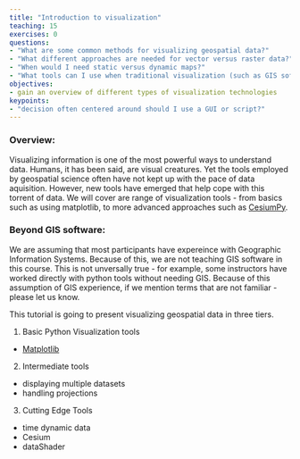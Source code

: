 ```yaml
---
title: "Introduction to visualization"
teaching: 15
exercises: 0
questions:
- "What are some common methods for visualizing geospatial data?"
- "What different approaches are needed for vector versus raster data?"
- "When would I need static versus dynamic maps?"
- "What tools can I use when traditional visualization (such as GIS software) tools won't work?"
objectives:
- gain an overview of different types of visualization technologies
keypoints:
- "decision often centered around should I use a GUI or script?"
---
```

### Overview:
Visualizing information is one of the most powerful ways to understand data. Humans, it has been said, are visual creatures. Yet the tools employed by geospatial science often have not kept up with the pace of data aquisition. However, new tools have emerged that help cope with this torrent of data. We will cover are range of visualization tools - from basics such as using matplotlib, to more advanced approaches such as [CesiumPy](https://pypi.python.org/pypi/cesiumpy). 

### Beyond GIS software:

We are assuming that most participants have expereince with Geographic Information Systems. Because of this, we are not teaching GIS software in this course.  This is not unversally true - for example, some instructors have worked directly with python tools without needing GIS. Because of this assumption of GIS experience, if we mention terms that are not familiar - please let us know. 

This tutorial is going to present visualizing geospatial data in three tiers. 

1. Basic Python Visualization tools
  - [Matplotlib](http://matplotlib.org/)

2. Intermediate tools
  - displaying multiple datasets
  - handling projections

3. Cutting Edge Tools
  - time dynamic data 
  - Cesium 
  - dataShader


